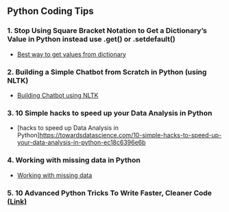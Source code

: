 ## Python Coding Tips

### 1. Stop Using Square Bracket Notation to Get a Dictionary’s Value in Python instead use .get() or .setdefault()
- [Best way to get values from dictionary](https://medium.com/better-programming/stop-using-square-bracket-notation-to-get-a-dictionarys-value-in-python-c617f6ea15a3)

### 2. Building a Simple Chatbot from Scratch in Python (using NLTK)
- [Building Chatbot using NLTK](https://medium.com/analytics-vidhya/building-a-simple-chatbot-in-python-using-nltk-7c8c8215ac6e)

### 3. 10 Simple hacks to speed up your Data Analysis in Python
- [hacks to speed up Data Analysis in Python]https://towardsdatascience.com/10-simple-hacks-to-speed-up-your-data-analysis-in-python-ec18c6396e6b

### 4. Working with missing data in Python
- [Working with missing data](https://pandas.pydata.org/pandas-docs/stable/user_guide/missing_data.html)

### 5. 10 Advanced Python Tricks To Write Faster, Cleaner Code [(Link)](https://medium.com/pythonland/10-advanced-python-tricks-to-write-faster-cleaner-code-f9ee76fa878f)
